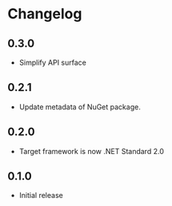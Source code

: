 # Changelog
## 0.3.0
- Simplify API surface

## 0.2.1
- Update metadata of NuGet package.

## 0.2.0
- Target framework is now .NET Standard 2.0

## 0.1.0
- Initial release
